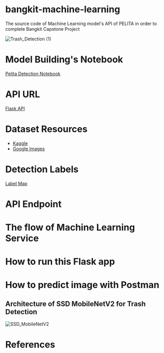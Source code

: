 # bangkit-machine-learning
The source code of Machine Learning model's API of PELITA in order to complete Bangkit Capstone Project

![Trash_Detection (1)]()

# Model Building's Notebook
[Pelita Detection Notebook]()

# API URL
[Flask API]()

# Dataset Resources
- [Kaggle](https://kaggle.com/)
- [Google Images](https://images.google.com)

# Detection Labels
[Label Map]()

# API Endpoint

# The flow of Machine Learning Service

# How to run this Flask app

# How to predict image with Postman

## Architecture of SSD MobileNetV2 for Trash Detection
![SSD_MobileNetV2]()

# References
